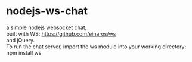 nodejs-ws-chat
==============

a simple nodejs websocket chat,<br/>
built with WS: https://github.com/einaros/ws<br/>
and jQuery.<br/>
To run the chat server, import the ws module into your working directory:<br/>
npm install ws<br/>